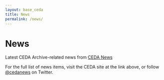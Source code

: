 ```yaml
---
layout: base_ceda
title: News
permalink: /news/
---
```


# News

<p>Latest CEDA Archive-related news from <a href="https://www.ceda.ac.uk/news/">CEDA News</a>&nbsp;<a href="https://twitter.com/cedanews"><i class="fab fa-twitter"></i></a></p>
<p>For the full list of news items, visit the CEDA site at the link above, or follow <a href="https://twitter.com/cedanews">@cedanews</a> on Twitter.




